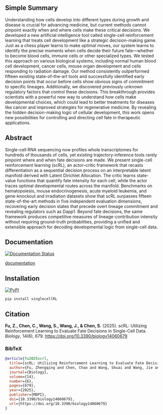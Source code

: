 ## **Simple Summary**

Understanding how cells develop into different types during growth and disease is crucial for advancing medicine, but current methods cannot pinpoint exactly when and where cells make these critical decisions. We developed a new artificial intelligence tool called single-cell reinforcement learning that treats cell development like a strategic decision-making game. Just as a chess player learns to make optimal moves, our system learns to identify the precise moments when cells decide their future fate—whether to become blood cells, immune cells or other specialized types. We tested this approach on various biological systems, including normal human blood cell development, cancer cells, mouse organ development and cells responding to radiation damage. Our method consistently outperformed fifteen existing state-of-the-art tools and successfully identified early decision points that occur before cells show obvious signs of commitment to specific lineages. Additionally, we discovered previously unknown regulatory factors that control these decisions. This breakthrough provides scientists with a powerful new way to understand how cells make developmental choices, which could lead to better treatments for diseases like cancer and improved strategies for regenerative medicine. By revealing the hidden decision-making logic of cellular development, this work opens new possibilities for controlling and directing cell fate in therapeutic applications.

## **Abstract**

Single-cell RNA sequencing now profiles whole transcriptomes for hundreds of thousands of cells, yet existing trajectory-inference tools rarely pinpoint where and when fate decisions are made. We present single-cell reinforcement learning (scRL), an actor–critic framework that recasts differentiation as a sequential decision process on an interpretable latent manifold derived with Latent Dirichlet Allocation. The critic learns state-value functions that quantify fate intensity for each cell, while the actor traces optimal developmental routes across the manifold. Benchmarks on hematopoiesis, mouse endocrinogenesis, acute myeloid leukemia, and gene-knockout and irradiation datasets show that scRL surpasses fifteen state-of-the-art methods in five independent evaluation dimensions, recovering early decision states that precede overt lineage commitment and revealing regulators such as Dapp1. Beyond fate decisions, the same framework produces competitive measures of lineage-contribution intensity without requiring ground-truth probabilities, providing a unified and extensible approach for decoding developmental logic from single-cell data.

## **Documentation**

[![Documentation Status](https://readthedocs.org/projects/scrl/badge/?version=latest)](https://scrl.readthedocs.io/en/latest/?badge=latest)

[documentation](https://scrl.readthedocs.io/en/latest/)

## **Installation**

[![PyPI](https://img.shields.io/pypi/v/singlecellrl.svg?color=brightgreen&style=flat)](https://pypi.org/project/singlecellrl/)

``` bash
pip install singlecellRL
```

## Citation

**Fu, Z., Chen, C., Wang, S., Wang, J., & Chen, S.** (2025). scRL: Utilizing Reinforcement Learning to Evaluate Fate Decisions in Single-Cell Data. *Biology*, 14(6), 679. https://doi.org/10.3390/biology14060679

### BibTeX

```bibtex  
@article{fu2025scrl,  
  title={scRL: Utilizing Reinforcement Learning to Evaluate Fate Decisions in Single-Cell Data},  
  author={Fu, Zhengqing and Chen, Chao and Wang, Shuai and Wang, Jie and Chen, Shaoliang},  
  journal={Biology},  
  volume={14},  
  number={6},  
  pages={679},  
  year={2025},  
  publisher={MDPI},  
  doi={10.3390/biology14060679},  
  url={https://doi.org/10.3390/biology14060679}  
}  
